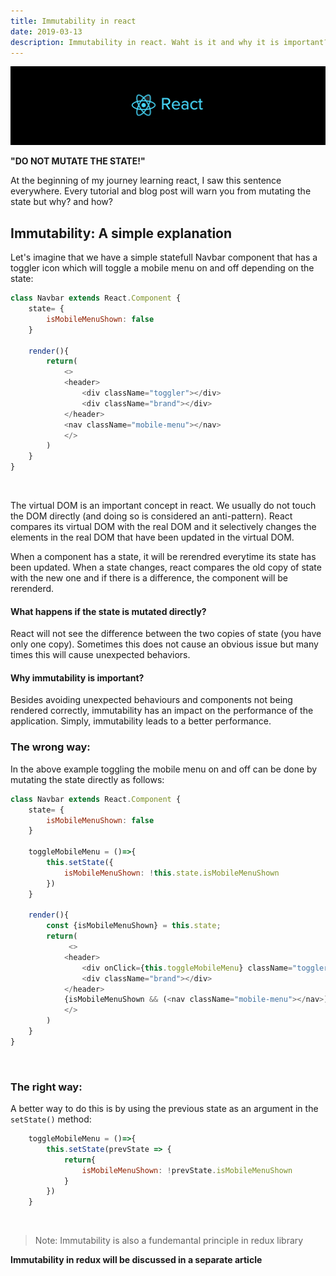 ```yaml
---
title: Immutability in react
date: 2019-03-13
description: Immutability in react. Waht is it and why it is important?
---
```


![react](../../assets/react-logo-2.png)

**"DO NOT MUTATE THE STATE!"**

At the beginning of my journey learning react, I saw this sentence everywhere. Every tutorial and blog post will warn you from mutating the state but why? and how?

## Immutability: A simple explanation

Let's imagine that we have a simple statefull Navbar component that has a toggler icon which will toggle a mobile menu on and off depending on the state:

```javascript
class Navbar extends React.Component {
    state= {
        isMobileMenuShown: false
    }

    render(){
        return(
            <>
            <header>
                <div className="toggler"></div>
                <div className="brand"></div>
            </header>
            <nav className="mobile-menu"></nav>
            </>
        )
    }
}
```
<br>

The virtual DOM is an important concept in react. We usually do not touch the DOM directly (and doing so is considered an anti-pattern). React compares its virtual DOM with the real DOM and it selectively changes the elements in the real DOM that have been updated in the virtual DOM.

When a component has a state, it will be rerendred everytime its state has been updated. When a state changes, react compares the old copy of state with the new one and if there is a difference, the component will be rerenderd.

#### What happens if the state is mutated directly?
React will not see the difference between the two copies of state (you have only one copy). Sometimes this does not cause an obvious issue but many times this will cause unexpected behaviors.

#### Why immutability is important?
Besides avoiding unexpected behaviours and components not being rendered correctly, immutability has an impact on the performance of the application. Simply, immutability leads to a better performance.

### The wrong way:
In the above example toggling the mobile menu on and off can be done by mutating the state directly as follows:

```javascript
class Navbar extends React.Component {
    state= {
        isMobileMenuShown: false
    }

    toggleMobileMenu = ()=>{
        this.setState({
            isMobileMenuShown: !this.state.isMobileMenuShown
        })
    }

    render(){
        const {isMobileMenuShown} = this.state;
        return(
             <>
            <header>
                <div onClick={this.toggleMobileMenu} className="toggler"></div>
                <div className="brand"></div>
            </header>
            {isMobileMenuShown && (<nav className="mobile-menu"></nav>)}
            </>
        )
    }
}
```
<br>

### The right way:
A better way to do this is by using the previous state as an argument in the `setState()` method:

```javascript
    toggleMobileMenu = ()=>{
        this.setState(prevState => {
            return{
                isMobileMenuShown: !prevState.isMobileMenuShown
            }
        })
    }
```
<br>

> Note: Immutability is also a fundemantal principle in redux library

**Immutability in redux will be discussed in a separate article**